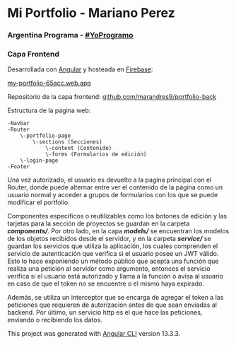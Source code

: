 # Mi Portfolio - Mariano Perez

### Argentina Programa - [#YoProgramo](http://www.yoprogramo.org.ar/)

### Capa Frontend

Desarrollada con [Angular](https://angular.io/) y hosteada en [Firebase](https://console.firebase.google.com/):

[my-portfolio-65acc.web.app](https://my-portfolio-65acc.web.app/)

Repositorio de la capa frontend: [github.com/marandres9/portfolio-back](https://github.com/marandres9/portfolio-back)

Estructura de la pagina web:

    -Navbar
    -Router
        \-portfolio-page
            \-sections (Secciones)
                \-content (Contenido)
                \-forms (Formularios de edición)
        \-login-page
    -Footer

Una vez autorizado, el usuario es devuelto a la pagina principal con el Router, donde puede alternar entre ver el contenido de la página como un usuario normal y acceder a grupos de formularios con los que se puede modificar el portfolio.

Componentes especificos o reutilizables como los botones de edición y las tarjetas para la sección de proyectos se guardan en la carpeta ***components/***. Por otro lado, en la capa ***models/*** se encuentran los modelos de los objetos recibidos desde el servidor, y en la carpeta ***service/*** se guardan los servicios que utiliza la aplicación, los cuales comprenden el servicio de autenticación que verifica si el usuario posee un JWT válido. Esto lo hace exponiendo un método público que acepta una función que realiza una petición al servidor como argumento, entonces el servicio verifica si el usuario está autorizado y llama a la función o avisa al usuario en caso de que el token no se encuentre o el mismo haya expirado.

Además, se utiliza un interceptor que se encarga de agregar el token a las peticiones que requieren de autorización antes de que sean enviadas al backend. Por último, un servicio http es el que hace las peticiones, enviando o recibiendo los datos.


This project was generated with [Angular CLI](https://github.com/angular/angular-cli) version 13.3.3.
